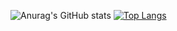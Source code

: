 ![Anurag's GitHub stats](https://github-readme-stats.vercel.app/api?username=PringleCPP&show_icons=true&theme=dark)
[![Top Langs](https://github-readme-stats.vercel.app/api/top-langs/?username=PringleCPP&layout=compact&theme=dark)](https://github.com/anuraghazra/github-readme-stats)
